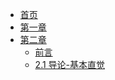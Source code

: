 * [首页](/README.md)
* [第一章]()
* [第二章](/capter02/0.Preface.md)
  * [前言](/capter02/0.Preface.md)
  * [2.1 导论-基本直觉](/capter02/1.Introduction.md)